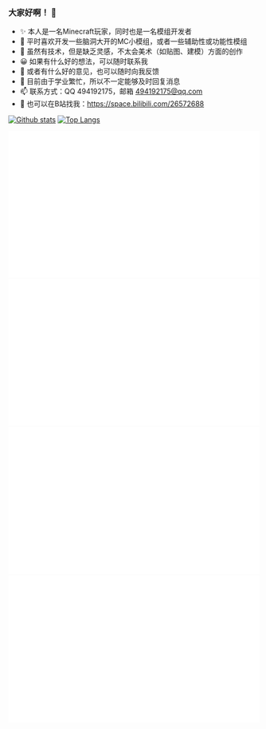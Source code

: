 ### 大家好啊！ 👋

<!--
**Glyceryl6/Glyceryl6** is a ✨ _special_ ✨ repository because its `README.md` (this file) appears on your GitHub profile.

Here are some ideas to get you started:-->

- ✨ 本人是一名Minecraft玩家，同时也是一名模组开发者
- 🌱 平时喜欢开发一些脑洞大开的MC小模组，或者一些辅助性或功能性模组
- 👯 虽然有技术，但是缺乏灵感，不太会美术（如贴图、建模）方面的创作
- 😀 如果有什么好的想法，可以随时联系我
- 💬 或者有什么好的意见，也可以随时向我反馈
- 📖 目前由于学业繁忙，所以不一定能够及时回复消息
- 📫 联系方式：QQ 494192175，邮箱 494192175@qq.com
- 🔔 也可以在B站找我：https://space.bilibili.com/26572688

[![Github stats](https://github-readme-stats.vercel.app/api?username=Glyceryl6&show_icons=true&include_all_commits=true)](https://github.com/Glyceryl6/github-readme-stats)
[![Top Langs](https://github-readme-stats.vercel.app/api/top-langs/?username=Glyceryl6&layout=compact)](https://github.com/Glyceryl6/github-readme-stats)

![](https://raw.githubusercontent.com/Glyceryl6/github-stats/master/generated/overview.svg#gh-dark-mode-only)
![](https://raw.githubusercontent.com/Glyceryl6/github-stats/master/generated/overview.svg#gh-light-mode-only)
![](https://raw.githubusercontent.com/Glyceryl6/github-stats/master/generated/languages.svg#gh-dark-mode-only)
![](https://raw.githubusercontent.com/Glyceryl6/github-stats/master/generated/languages.svg#gh-light-mode-only)
